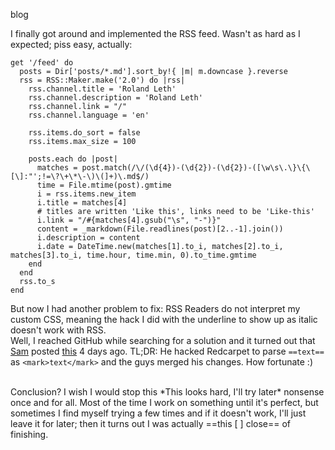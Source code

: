 blog

I finally got around and implemented the RSS feed. Wasn't as hard as I expected; piss easy, actually:

```
get '/feed' do
  posts = Dir['posts/*.md'].sort_by!{ |m| m.downcase }.reverse
  rss = RSS::Maker.make('2.0') do |rss|
    rss.channel.title = 'Roland Leth'
    rss.channel.description = 'Roland Leth'
    rss.channel.link = "/"
    rss.channel.language = 'en'
    
    rss.items.do_sort = false
    rss.items.max_size = 100
    
    posts.each do |post|
      matches = post.match(/\/(\d{4})-(\d{2})-(\d{2})-([\w\s\.\}\{\[\]:"';!=\?\+\*\-\)\(]+)\.md$/)
      time = File.mtime(post).gmtime
      i = rss.items.new_item
      i.title = matches[4]
      # titles are written 'Like this', links need to be 'Like-this'
      i.link = "/#{matches[4].gsub("\s", "-")}"
      content = _markdown(File.readlines(post)[2..-1].join())
      i.description = content
      i.date = DateTime.new(matches[1].to_i, matches[2].to_i, matches[3].to_i, time.hour, time.min, 0).to_time.gmtime
    end
  end
  rss.to_s
end
```

But now I had another problem to fix: RSS Readers do not interpret my custom CSS, meaning the hack I did with the underline to show up as italic doesn't work with RSS.  
Well, I reached GitHub while searching for a solution and it turned out that [Sam](http://soff.es) posted [this](http://sam.roon.io/tearing-up-the-carpet) 4 days ago. TL;DR: He hacked Redcarpet to parse `==text==` as `<mark>text</mark>` and the guys merged his changes. How fortunate :)

<br />
Conclusion? I wish I would stop this *This looks hard, I'll try later* nonsense once and for all. Most of the time I work on something until it's perfect, but sometimes I find myself trying a few times and if it doesn't work, I'll just leave it for later; then it turns out I was actually ==this [ ] close== of finishing.